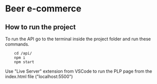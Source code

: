 # Beer e-commerce

## How to run the project

To run the API go to the terminal inside the project folder and run these commands.
```
	cd /api/
	npm i
	npm start
```
Use "Live Server" extension from VSCode to run the PLP page from the index.html file ("localhost:5500")